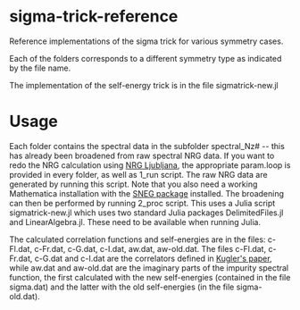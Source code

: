# sigma-trick-reference
Reference implementations of the sigma trick for various symmetry cases.

Each of the folders corresponds to a different symmetry type as indicated by the file name.

The implementation of the self-energy trick is in the file sigmatrick-new.jl

# Usage

Each folder contains the spectral data in the subfolder spectral_Nz# -- this has already been broadened from raw
spectral NRG data. If you want to redo the NRG calculation using [NRG Ljubljana](http://nrgljubljana.ijs.si), the 
appropriate param.loop is provided in every folder, as well as 1_run script. The raw NRG data are generated by running this
script. Note that you also need a working Mathematica installation with the [SNEG package](http://nrgljubljana.ijs.si/sneg/) 
installed. The broadening can then be performed by running 2_proc script. This uses a Julia script sigmatrick-new.jl which 
uses two standard Julia packages DelimitedFiles.jl and LinearAlgebra.jl. These need to be available when running Julia.

The calculated correlation functions and self-energies are in the files: c-Fl.dat, c-Fr.dat, c-G.dat, c-I.dat, aw.dat, aw-old.dat.
The files c-Fl.dat, c-Fr.dat, c-G.dat and c-I.dat are the correlators defined in [Kugler's paper](https://journals.aps.org/prb/abstract/10.1103/PhysRevB.105.245132),
while aw.dat and aw-old.dat are the imaginary parts of the impurity spectral function, the first calculated with the new self-energies 
(contained in the file sigma.dat) and the latter with the old self-energies (in the file sigma-old.dat).
